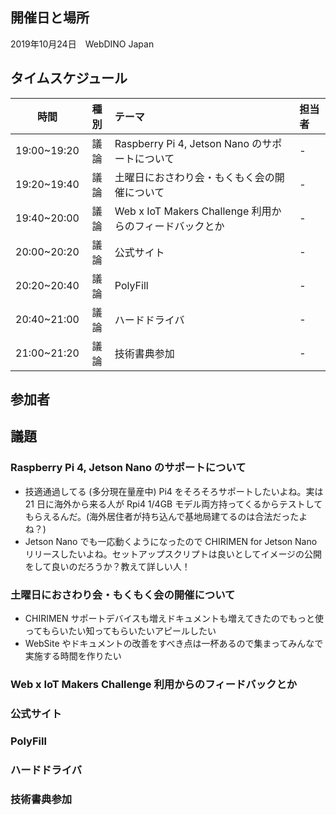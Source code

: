 ## 開催日と場所
2019年10月24日　WebDINO Japan

 ## タイムスケジュール
|時間|種別|テーマ|担当者|
|:----:|:----:|:----|:----|
|19:00~19:20|議論|Raspberry Pi 4, Jetson Nano のサポートについて|-|
|19:20~19:40|議論|土曜日におさわり会・もくもく会の開催について|-|
|19:40~20:00|議論|Web x IoT Makers Challenge 利用からのフィードバックとか|-|
|20:00~20:20|議論|公式サイト|-|
|20:20~20:40|議論|PolyFill|-|
|20:40~21:00|議論|ハードドライバ|-|
|21:00~21:20|議論|技術書典参加|-|

## 参加者


## 議題
### Raspberry Pi 4, Jetson Nano のサポートについて
- 技適通過してる (多分現在量産中) Pi4 をそろそろサポートしたいよね。実は 21 日に海外から来る人が Rpi4 1/4GB モデル両方持ってくるからテストしてもらえるんだ。(海外居住者が持ち込んで基地局建てるのは合法だったよね？)
- Jetson Nano でも一応動くようになったので CHIRIMEN for Jetson Nano リリースしたいよね。セットアップスクリプトは良いとしてイメージの公開をして良いのだろうか？教えて詳しい人！

### 土曜日におさわり会・もくもく会の開催について
 - CHIRIMEN サポートデバイスも増えドキュメントも増えてきたのでもっと使ってもらいたい知ってもらいたいアピールしたい
 - WebSite やドキュメントの改善をすべき点は一杯あるので集まってみんなで実施する時間を作りたい

### Web x IoT Makers Challenge 利用からのフィードバックとか

### 公式サイト

### PolyFill

### ハードドライバ

### 技術書典参加
